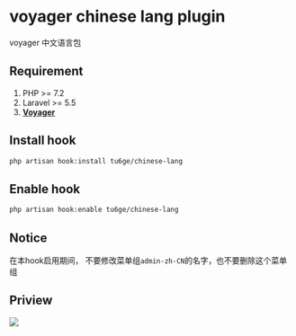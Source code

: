 # voyager chinese lang plugin

voyager 中文语言包

## Requirement

1. PHP >= 7.2
2. Laravel >= 5.5
3. [**Voyager**](http://doc.laravel-voyager.cn/)

## Install hook

```bash
php artisan hook:install tu6ge/chinese-lang
```

## Enable hook

```bash
php artisan hook:enable tu6ge/chinese-lang
```

## Notice

在本hook启用期间，
不要修改菜单组`admin-zh-CN`的名字，也不要删除这个菜单组

## Priview

![](preview.jpg)
